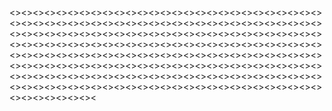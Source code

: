 <><><><><><><><><><><><><><><><><><><><><><><><><><><><><><><><><><><><><><><><><><><><><><><><><><><><><><><><><><><><><><><><><><><><><><><><><><><><><><><><><><><><><><><><><><><><><><><><><><><><><><><><><><><><><><><><><><><><><><><><><><><><><><><><><><><><><><><><><><><><><><><><><><><><><><><><><><><><><><><><><><><><><><><><><><><><><><><><><><><><><><><><><><><><><><><><><><><><><><><><><><><><><><><><><><><><><><><><><><><><><><><><
